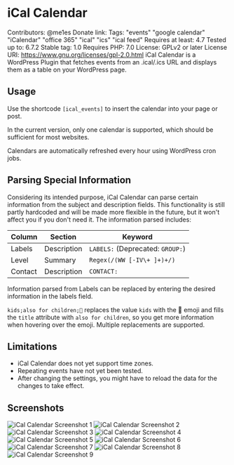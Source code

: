 # iCal Calendar
Contributors: @me1es
Donate link: 
Tags: "events" "google calendar" "iCalendar" "office 365" "ical" "ics" "ical feed"
Requires at least: 4.7
Tested up to: 6.7.2
Stable tag: 1.0
Requires PHP: 7.0
License: GPLv2 or later
License URI: https://www.gnu.org/licenses/gpl-2.0.html
iCal Calendar is a WordPress Plugin that fetches events from an .ical/.ics URL and displays them as a table on your WordPress page.

## Usage

Use the shortcode `[ical_events]` to insert the calendar into your page or post.

In the current version, only one calendar is supported, which should be sufficient for most websites.

Calendars are automatically refreshed every hour using WordPress cron jobs.

## Parsing Special Information

Considering its intended purpose, iCal Calendar can parse certain information from the subject and description fields. This functionality is still partly hardcoded and will be made more flexible in the future, but it won't affect you if you don't need it. The information parsed includes:

| Column  | Section    | Keyword                                |
|---------|------------|----------------------------------------|
| Labels  | Description| `LABELS:` (Deprecated: `GROUP:`)     |
| Level   | Summary    | `Regex(/(WW [-IV\+ ]+)+/)`           |
| Contact | Description| `CONTACT:`                            |

Information parsed from Labels can be replaced by entering the desired information in the labels field. 

`kids;also for children;🐣` replaces the value `kids` with the 🐣 emoji and fills the `title` attribute with `also for children`, so you get more information when hovering over the emoji. Multiple replacements are supported.

## Limitations

- iCal Calendar does not yet support time zones.
- Repeating events have not yet been tested.
- After changing the settings, you might have to reload the data for the changes to take effect.

## Screenshots
![iCal Calendar Screenshot 1](screenshots/ical-calendar-01.png)
![iCal Calendar Screenshot 2](screenshots/ical-calendar-02.png)
![iCal Calendar Screenshot 3](screenshots/ical-calendar-03.png)
![iCal Calendar Screenshot 4](screenshots/ical-calendar-04.png)
![iCal Calendar Screenshot 5](screenshots/ical-calendar-05.png)
![iCal Calendar Screenshot 6](screenshots/ical-calendar-06.png)
![iCal Calendar Screenshot 7](screenshots/ical-calendar-07.png)
![iCal Calendar Screenshot 8](screenshots/ical-calendar-08.png)
![iCal Calendar Screenshot 9](screenshots/ical-calendar-09.png)
